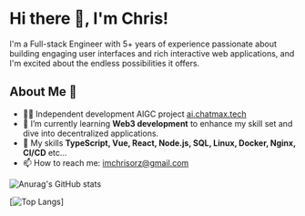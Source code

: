 # Hi there 👋, I'm Chris!

I'm a Full-stack Engineer with 5+ years of experience passionate about building engaging user interfaces and rich interactive web applications, and I'm excited about the endless possibilities it offers.

## About Me 🚀

- 👨‍💻 Independent development AIGC project [ai.chatmax.tech](https://ai.chatmax.tech)
- 🌱 I’m currently learning **Web3 development** to enhance my skill set and dive into decentralized applications.
- 💬 My skills **TypeScript, Vue, React, Node.js, SQL, Linux, Docker, Nginx, CI/CD** etc...
- 📫 How to reach me: [imchrisorz@gmail.com](mailto:imchrisorz@gmail.com)

![Anurag's GitHub stats](https://github-readme-stats.vercel.app/api?username=imchrischen&theme=radical)

[![Top Langs](https://github-readme-stats.vercel.app/api/top-langs/?username=imchrischen&layout=compact&hide=html,SCSS,less,ejs,php,stylus&theme=radical)]
